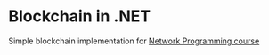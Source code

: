 # Blockchain in .NET
Simple blockchain implementation for [Network Programming course](https://github.com/SemenMartynov/Software-Engineering-2022/blob/main/NetworkProgrammingTask.md)

